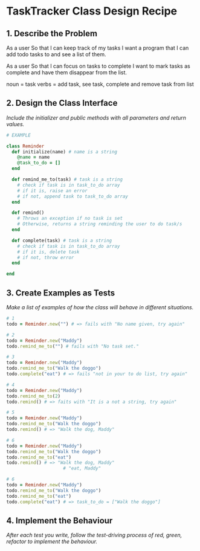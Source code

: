 # TaskTracker Class Design Recipe

## 1. Describe the Problem

As a user
So that I can keep track of my tasks
I want a program that I can add todo tasks to and see a list of them.

As a user
So that I can focus on tasks to complete
I want to mark tasks as complete and have them disappear from the list.

noun = task
verbs = add task, see task, complete and remove task from list

## 2. Design the Class Interface

_Include the initializer and public methods with all parameters and return values._

```ruby
# EXAMPLE

class Reminder
  def initialize(name) # name is a string
    @name = name
    @task_to_do = []
  end

  def remind_me_to(task) # task is a string
    # check if task is in task_to_do array
    # if it is, raise an error
    # if not, append task to task_to_do array
  end

  def remind()
    # Throws an exception if no task is set
    # Otherwise, returns a string reminding the user to do task/s
  end

  def complete(task) # task is a string
    # check if task is in task_to_do array
    # if it is, delete task
    # if not, throw error
  end

end
```

## 3. Create Examples as Tests

_Make a list of examples of how the class will behave in different situations._

```ruby
# 1
todo = Reminder.new("") # => fails with "No name given, try again"

# 2
todo = Reminder.new("Maddy")
todo.remind_me_to("") # fails with "No task set."

# 3
todo = Reminder.new("Maddy")
todo.remind_me_to("Walk the doggo")
todo.complete("eat") # => fails "not in your to do list, try again"

# 4
todo = Reminder.new("Maddy")
todo.remind_me_to(2)
todo.remind() # => faits with "It is a not a string, try again"

# 5
todo = Reminder.new("Maddy")
todo.remind_me_to("Walk the doggo")
todo.remind() # => "Walk the dog, Maddy"

# 6
todo = Reminder.new("Maddy")
todo.remind_me_to("Walk the doggo")
todo.remind_me_to("eat")
todo.remind() # => "Walk the dog, Maddy"
                     # "eat, Maddy"

# 6
todo = Reminder.new("Maddy")
todo.remind_me_to("Walk the doggo")
todo.remind_me_to("eat")
todo.complete("eat") # => task_to_do = ["Walk the doggo"]   
```


## 4. Implement the Behaviour

_After each test you write, follow the test-driving process of red, green, refactor to implement the behaviour._